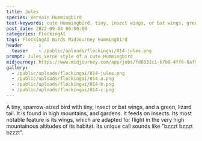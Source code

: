 ```yaml
---
title: Jules
species: Vervain Hummingbird
text-keywords: cute Hummingbird, tiny, insect wings, or bat wings, green, lizard tail
post_date: 2022-09-04 00:00:00
categories: FlockingAI
tags: FlockingAI Birds MidJourney Hummingbird
header      :
  teaser    : /public/uploads/flockingai/014-jules.png
prompt: Jules_Verne style of a cute Hummingbird
midjourney: https://www.midjourney.com/app/jobs/fd8831c1-b7b8-4ff6-8af9-9a8606153cd2
gallery: 
  - /public/uploads/flockingai/014-jules.png
  - /public/uploads/flockingai/014-a.png
  - /public/uploads/flockingai/014-b.png
  - /public/uploads/flockingai/014-c.png
---
```


A tiny, sparrow-sized bird with tiny, insect or bat wings, and a green, lizard tail. It is found in high mountains, and gardens. It feeds on insects. Its most notable feature is its wings, which are adapted for flight in the very high mountainous altitudes of its habitat.  Its unique call sounds like "bzzzt bzzzt bzzzt".
